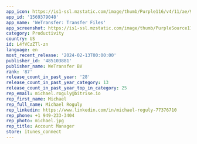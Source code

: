 ```yaml
---
app_icon: https://is1-ssl.mzstatic.com/image/thumb/Purple116/v4/11/ae/96/11ae969b-013c-2284-9ec5-805fefddfd11/AppIcon-0-0-1x_U007emarketing-0-7-0-sRGB-0-85-220.png/1024x1024bb.png
app_id: '1569379048'
app_name: 'WeTransfer: Transfer Files'
app_screenshot: https://is1-ssl.mzstatic.com/image/thumb/PurpleSource116/v4/6c/b7/95/6cb79537-300c-8744-e6a3-ecba070e38cb/702cf2e9-9c2a-4608-a2a8-ab3e6a758618_1_iphone65_1.Screen1-iPhone-6.5inch@3x.png/1242x2688bb.png
category: Productivity
country: US
id: L4fVCzZTl-zn
language: en
most_recent_release: '2024-02-13T00:00:00'
publisher_id: '485103881'
publisher_name: WeTransfer BV
rank: '87'
release_count_in_past_year: '28'
release_count_in_past_year_category: 13
release_count_in_past_year_top_in_category: 25
rep_email: michael.roguly@bitrise.io
rep_first_name: Michael
rep_full_name: Michael Roguly
rep_linkedin: https://www.linkedin.com/in/michael-roguly-77376710
rep_phone: +1 949-233-3404
rep_photo: michael.jpg
rep_title: Account Manager
store: itunes_connect
---
```

